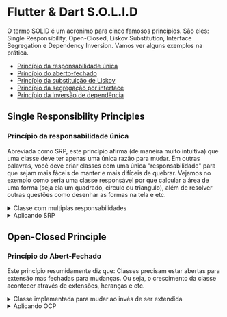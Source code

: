 # Flutter & Dart S.O.L.I.D

O termo SOLID é um acronimo para cinco famosos princípios. São eles:
Single Responsibility, Open-Closed, Liskov Substitution, Interface Segregation e Dependency Inversion.
Vamos ver alguns exemplos na prática.

<ul>
  <li>
    <a href="#srp">Princípio da responsabilidade única</a>
  </li>
  <li>
    <a href="#ocp">Princípio do aberto-fechado</a>
  </li>
  <li>
    <a href="#lsp">Princípio da substituição de Liskov</a>
  </li>
  <li>
    <a href="#isp">Princípio da segregação por interface</a>
  </li>
  <li>
    <a href="#srp">Princípio da inversão de dependência</a>
  </li>
</ul>

<a id="srp"></a>

## Single Responsibility Principles
### Princípio da responsabilidade única

Abreviada como SRP, este princípio afirma (de maneira muito intuitiva) que uma classe deve ter apenas uma única razão para mudar. Em outras palavras, você deve criar classes com uma única "responsabilidade" para que sejam mais fáceis de manter e mais difíceis de quebrar.
Vejamos no exemplo como seria uma classe responsável por que calcular a área de uma forma (seja ela um quadrado, circulo ou triangulo), além de resolver outras questões como desenhar as formas na tela e etc.

<details>
  <summary>Classe com multiplas responsabilidades</summary>

  [Classe com multiplas responsabilidades](single_responsibility_principle_sample.dart)
  ```
  import 'dart:web_gl';

  /**
  * Single Responsibility Principle (SRP)
  */
  class Shapes {
    List<String> cache = [];

    // Calculations
    double squareArea(double l) {
      return l * l;
    }

    double circleArea(double r) {
      return (r * r) * 3.1415;
    }

    double triangleArea(double b, double h) {
      return (b * h) / 2;
    }

    // Paint to the screen
    void paintSquare(Canvas c) {
      // paint something into screen
    }

    void paintCircle(Canvas c) {
      // paint something into screen
    }
    void paintTriangle(Canvas c) {
      // paint something into screen
    }

    // GET requests
    String wikiArticle(String figure) {
      return 'Some supercool article';
    }

    void _cacheElements(String text) {
      // something must occurs inside this class
      // and cannot be executed outside
    }
  }
  ```
</details>

<details>
  <summary>Aplicando SRP</summary>

  Agora nossas tarefas estão divididas em diferentes responsabilidades. Vejamos como
  como ficam as classes que foram geradas a partir daí.

  [SRP Main](srp/main.dart)
  ```
  import './circle.dart';
  import './square.dart';
  import './rectangle.dart';
  import './triangle.dart';

  void main() {
    final Circle circle = Circle(25);
    final Triangle triangle = Triangle(300, 200);
    final Rectangle rectangle = Rectangle(250, 180);
    final Square square = Square(60);

    print(circle.area());
    print(triangle.area());
    print(rectangle.area());
    print(square.area());
  }
  ```

  [SRP Shape](srp/shape.dart)
  ```
  abstract class Shape {
    double area();
  }
  ```

  [SRP Rectangle](srp/rectangle.dart)
  ```
  import './shape.dart';

  class Rectangle extends Shape {
    double width;
    double heigth;
    Rectangle(this.width, this.heigth);

    @override
    double area() => width * heigth;
  }
  ```

  [SRP Triangle](srp/triangle.dart)
  ```
  import './shape.dart';

  class Triangle extends Shape {
    double base;
    double height;
    Triangle(this.base, this.height);

    @override
    double area() => (base * height) / 2;
  }
  ```

  [SRP Circle](srp/circle.dart)
  ```
  import './shape.dart';

  class Circle extends Shape {
    final double radius;
    Circle(this.radius);

    @override
    double area() => 3.1415 * (radius * radius);
  }
  ```
</details>

<a id="ocp"></a>

## Open-Closed Principle
### Princípio do Abert-Fechado

Este princípio resumidamente diz que: Classes precisam estar abertas para extensão mas
fechadas para mudanças. Ou seja, o crescimento da classe acontecer através de extensões, heranças e etc.

<details>
  <summary>Classe implementada para mudar ao invés de ser extendida</summary>

  Vejamos um exemplo de uma classe onde não se aplica o príncipio de aberto e fechado.

  [Classe Implementada sem o Princípio](open_closed_principle_sample.dart)
  ```
    class Rectangle {
      final double width;
      final double height;
      const Rectangle(this.width, this.height);
    }

    class Circle {
      final double radius;
      const Circle(this.radius);

      double get PI => 3.1415;
    }

    class AreaCalculator {
      double calculate(Object shape) {
        if (shape is Rectangle) {
          return shape.width * shape.height;
        } else {
          final c = shape as Circle;
          return c.radius * c.radius * c.PI;
        }
      }
    }
  ```
</details>

<details>
  <summary>Aplicando OCP</summary>

  [OCP Main](ocp/main.dart)
  ```
  import './circle.dart';
  import './rectangle.dart';
  import './area_calculator.dart';

  void main() {
    final circle = Circle(30.0);
    final rectangle = Rectangle(20.0, 30.5);
    final calculator = AreaCalculator();
    print(calculator.calculate(circle));
    print(calculator.calculate(rectangle));
  }
  ```

  [OCP Circle](ocp/circle.dart)
  ```
  import './area.dart';

  class Circle extends Area {
    final double radius;
    const Circle(this.radius);

    @override
    double computeArea() => radius * radius * 3.1415;
  }
  ```

  [OCP Rectangle](ocp/rectangle.dart)
  ```
  import './area.dart';

  class Rectangle extends Area {
    final double width;
    final double height;
    const Rectangle(this.width, this.height);

    @override
    double computeArea() => width * height;
  }
  ```

  [OCP Area](ocp/area.dart)
  ```
  abstract class Area {
    const Area();
    double computeArea();
  }
  ```

  [OCP AreaCalculator](ocp/area_calculator.dart)
  ```
  import './area.dart';

  class AreaCalculator {
    double calculate(Area shape) => shape.computeArea();
  }
  ```
</details>
